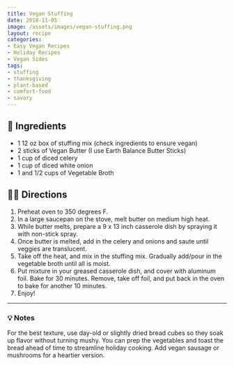 ```yaml
---
title: Vegan Stuffing
date: 2018-11-05
image: /assets/images/vegan-stuffing.png
layout: recipe
categories:
- Easy Vegan Recipes
- Holiday Recipes
- Vegan Sides
tags:
- stuffing
- thanksgiving
- plant-based
- comfort-food
- savory
---
```


## 🧾 Ingredients

- 1 12 oz box of stuffing mix (check ingredients to ensure vegan)
- 2 sticks of Vegan Butter (I use Earth Balance Butter Sticks)
- 1 cup of diced celery
- 1 cup of diced white onion
- 1 and 1/2 cups of Vegetable Broth

## 👩‍🍳 Directions

1. Preheat oven to 350 degrees F.
2. In a large saucepan on the stove, melt butter on medium high heat.
3. While butter melts, prepare a 9 x 13 inch casserole dish by spraying it with non-stick spray.
4. Once butter is melted, add in the celery and onions and saute until veggies are translucent.
5. Take off the heat, and mix in the stuffing mix. Gradually add/pour in the vegetable broth until all is moist.
6. Put mixture in your greased casserole dish, and cover with aluminum foil. Bake for 30 minutes. Remove, take off foil, and put back in the oven to bake for another 10 minutes.
7. Enjoy!


---

### 💡 Notes

For the best texture, use day-old or slightly dried bread cubes so they soak up flavor without turning mushy. You can prep the vegetables and toast the bread ahead of time to streamline holiday cooking. Add vegan sausage or mushrooms for a heartier version.

